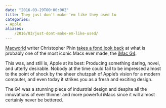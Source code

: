 ```yaml
---
date: "2016-03-29T00:00:00Z"
title: They just don't make 'em like they used to
categories:
- Apple
aliases:
    /2016/03/just-dont-make-em-like-used/
---
```

[Macworld](https://www.macworld.com) writer Christopher Phin [takes a fond look back](http://www.macworld.com/article/3048727/macs/the-imac-g4-apple-at-its-best.html) at what is probably one of the most iconic Macs ever made, the 
[iMac G4](https://en.wikipedia.org/wiki/IMac_G4). 

This was, and still is, Apple at its best: Producing something daring, novel, and utterly desirable. Nobody at the time could fail to be impressed almost to the point of shock by the sheer chutzpah of Apple’s vision for a modern computer, and even today it strikes you as a fresh and exciting design.

The G4 was a stunning piece of industrial design and despite all the innovations of ever thinner and more powerful iMacs since it will almost certainly never be bettered.
